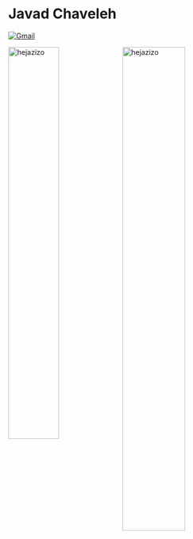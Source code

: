 # Javad Chaveleh

[![Gmail](https://img.shields.io/badge/-Gmail-c14438?style=flat&logo=Gmail&logoColor=white)](mailto:m.chaveleh1997@gmail.com)

<div>
  <img width="45%" align="left" src="https://github-readme-stats.vercel.app/api/top-langs?username=hejazizo&show_icons=true&locale=en&layout=compact" alt="hejazizo" />
  <img width="50%"  src="https://github-readme-streak-stats.herokuapp.com/?user=hejazizo&" alt="hejazizo" />
</div>
